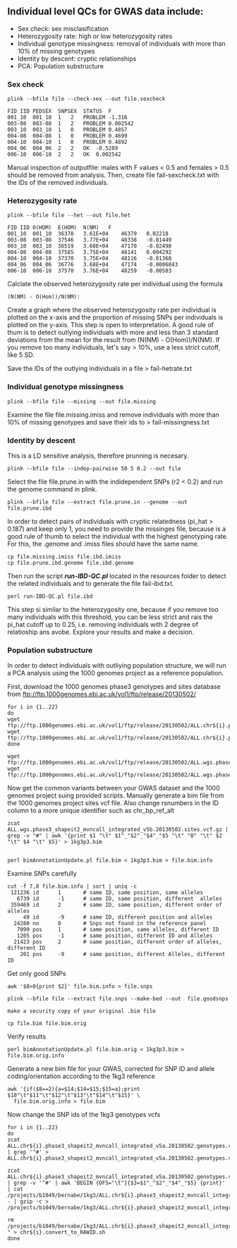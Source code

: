 ## Individual level QCs for GWAS data include:
- Sex check: sex misclasification
- Heterozygosity rate: high or low heterozygosity rates
- Individual genotype missingness: removal of individuals with more than 10% of missing genotypes
- Identity by descent: cryptic relationships
- PCA: Population substructure


### Sex check
```
plink --bfile file --check-sex --out file.sexcheck
```
```
FID	IID	PEDSEX	SNPSEX	STATUS	F
001_10	001_10	1	2	PROBLEM	-1.316
003-08	003-08	1	2	PROBLEM	0.002542
003_10	003_10	1	0	PROBLEM	0.4857
004-08	004-08	1	0	PROBLEM	0.4699
004-10	004-10	1	0	PROBLEM	0.4892
004_06	004_06	2	2	OK	-0.5289
006-10	006-10	2	2	OK	0.002542
```
Manual inspection of outputfile: males with F values < 0.5 and females > 0.5 should be removed from analysis. Then, create file fail-sexcheck.txt with
the IDs of the removed individuals.

### Heterozygosity rate
```
plink --bfile file --het --out file.het
```
```
FID	IID	O(HOM)	E(HOM)	N(NM)	F
001_10	001_10	36370	3.61E+04	46379	0.02218
003-08	003-08	37546	3.77E+04	48338	-0.01449
003_10	003_10	36519	3.68E+04	47170	-0.02498
004-08	004-08	37585	3.75E+04	48141	0.004292
004-10	004-10	37370	3.75E+04	48116	-0.01368
004_06	004_06	36776	3.68E+04	47174	-0.0006843
006-10	006-10	37570	3.76E+04	48259	-0.00583
```
Calclate the observed heterozygosity rate per individual using the formula 
```
(N(NM) - O(Hom))/N(NM):
```
Create a graph where the observed heterozygosity rate per individual is plotted on the x-axis and the proportion of missing SNPs per individuals is plotted on the y-axis. 
This step is open to interpretation. A good rule of thum is to detect outlying individuals with more and less than 3 standard deviations from the mean for the result from (N(NM) - O(Hom))/N(NM). If you remove too many individuals, let's say > 10%, use a less strict cutoff, like 5 SD. 

Save the IDs of the outlying individuals in a file > fail-hetrate.txt

### Individual genotype missingness
```
plink --bfile file --missing --out file.missing
```
Examine the file file.missing.imiss and remove individuals with more than 10% of missing genotypes and save their ids to > fail-missingness.txt

### Identity by descent

This is a LD sensitive analysis, therefore prunning is necesary.
```
plink --bfile file --indep-pairwise 50 5 0.2 --out file
```
Select the file file.prune.in with the indidependent SNPs (r2 < 0.2) and run the genome command in plink.
```
plink --bfile file --extract file.prune.in --genome --out file.prune.ibd
```
In order to detect pairs of individuals with cryptic relatedness (pi_hat > 0.187) and keep only 1, you need to provide the missinges file, because is a good rule of thumb to select the individual with the highest genotyping rate. For this, the .genome and .imiss files should have the same name.
```
cp file.missing.imiss file.ibd.imiss
cp file.prune.ibd.genome file.ibd.genome
```
Then run the script ***run-IBD-QC.pl*** located in the resources folder to detect the related individuals and to generate the file fail-ibd.txt.
```
perl run-IBD-QC.pl file.ibd
```
This step si similar to the heterozygosity one, because if you remove too many individuals with this threshold, you can be less strict and rais the pi_hat cutoff up to 0.25, i.e. removing individuals with 2 degree of relatioship ans avobe. Explore your results and make a decision.

### Population substructure

In order to detect individuals with outliying population structure, we will run a PCA analysis using the 1000 genomes project
as a reference population.

First, download the 1000 genomes phase3 genotypes and sites database from ftp://ftp.1000genomes.ebi.ac.uk/vol1/ftp/release/20130502/

```
for i in {1..22}
do
wget ftp://ftp.1000genomes.ebi.ac.uk/vol1/ftp/release/20130502/ALL.chr${i}.phase3_shapeit2_mvncall_integrated_v5a.20130502.genotypes.vcf.gz
wget ftp://ftp.1000genomes.ebi.ac.uk/vol1/ftp/release/20130502/ALL.chr${i}.phase3_shapeit2_mvncall_integrated_v5a.20130502.genotypes.vcf.gz.tbi
done

wget ftp://ftp.1000genomes.ebi.ac.uk/vol1/ftp/release/20130502/ALL.wgs.phase3_shapeit2_mvncall_integrated_v5b.20130502.sites.vcf.gz
wget ftp://ftp.1000genomes.ebi.ac.uk/vol1/ftp/release/20130502/ALL.wgs.phase3_shapeit2_mvncall_integrated_v5b.20130502.sites.vcf.gz.tbi
```

Now get the common variants between your GWAS dataset and the 1000 genomes project suing provided scripts.
Manually generate a bim file from the 1000 genomes project sites vcf file. Also change rsnumbers in the ID column to a more unique identifier such as chr_bp_ref_alt
```
zcat ALL.wgs.phase3_shapeit2_mvncall_integrated_v5b.20130502.sites.vcf.gz | grep -v "#" | awk '{print $1 "\t" $1"_"$2"_"$4"_"$5 "\t" "0" "\t" $2 "\t" $4 "\t" $5}' > 1kg3p3.bim


perl bimAnnotationUpdate.pl file.bim < 1kg3p3.bim > file.bim.info
```
Examine SNPs carefully
```
cut -f 7,8 file.bim.info | sort | uniq -c
 121236 id      1       # same ID, same position, same alleles
   6739 id      -1      # same ID, same position, different  alleles
 359469 id      2       # same ID, same position, different order of alleles
     49 id      -9      # same ID, different position and alleles
  24280 no      0       # Snps not found in the reference panel
   7099 pos     1       # same position, same alleles, different ID
   1205 pos     -1      # same position, different ID and Alleles
  21423 pos     2       # same position, different order of alleles, different ID 
    201 pos     -9      # same position, different Alleles, different ID
```
Get only good SNPs
```
awk '$8>0{print $2}' file.bim.info > file.snps 

plink --bfile file --extract file.snps --make-bed --out  file.goodsnps

make a security copy of your original .bim file

cp file.bim file.bim.orig
```
Verify results
```
perl bimAnnotationUpdate.pl file.bim.orig < 1kg3p3.bim > file.bim.orig.info
```
Generate a new bim file for your GWAS, corrected for SNP ID and allele coding/orientation according to the 1kg3 reference
```
awk '{if($8==2){a=$14;$14=$15;$15=a};print $10"\t"$11"\t"$12"\t"$13"\t"$14"\t"$15}' \
  file.bim.orig.info > file.bim
```
Now change the SNP ids of the 1kg3 genotypes vcfs

```
for i in {1..22}
do
zcat ALL.chr${i}.phase3_shapeit2_mvncall_integrated_v5a.20130502.genotypes.vcf.gz | grep '^#' > ALL.chr${i}.phase3_shapeit2_mvncall_integrated_v5a.20130502.genotypes.vcf.header

zcat ALL.chr${i}.phase3_shapeit2_mvncall_integrated_v5a.20130502.genotypes.vcf.gz | grep -v '^#' | awk 'BEGIN {OFS="\t"}{$3=$1"_"$2"_"$4"_"$5} {print}' | cat /projects/b1049/bernabe/1kg3/ALL.chr${i}.phase3_shapeit2_mvncall_integrated_v5a.20130502.genotypes.vcf.header - | gzip -c >  /projects/b1049/bernabe/1kg3/ALL.chr${i}.phase3_shapeit2_mvncall_integrated_v5a.20130502.genotypes.RAWID.vcf.gz

rm /projects/b1049/bernabe/1kg3/ALL.chr${i}.phase3_shapeit2_mvncall_integrated_v5a.20130502.genotypes.vcf.header " > chr${i}.convert_to_RAWID.sh
done
```


